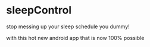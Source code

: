 # sleepControl

stop messing up your sleep schedule you dummy!

with this hot new android app that is now 100% possible
